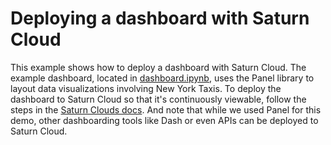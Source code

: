 # Deploying a dashboard with Saturn Cloud

This example shows how to deploy a dashboard with Saturn Cloud. The example dashboard, located in [dashboard.ipynb](dashboard.ipynb), uses the Panel library to layout data visualizations involving New York Taxis. To deploy the dashboard to Saturn Cloud so that it's continuously viewable, follow the steps in the [Saturn Clouds docs](https://saturncloud.io/docs/examples/dashboards/dashboard/). And note that while we used Panel for this demo, other dashboarding tools like Dash or even APIs can be deployed to Saturn Cloud.